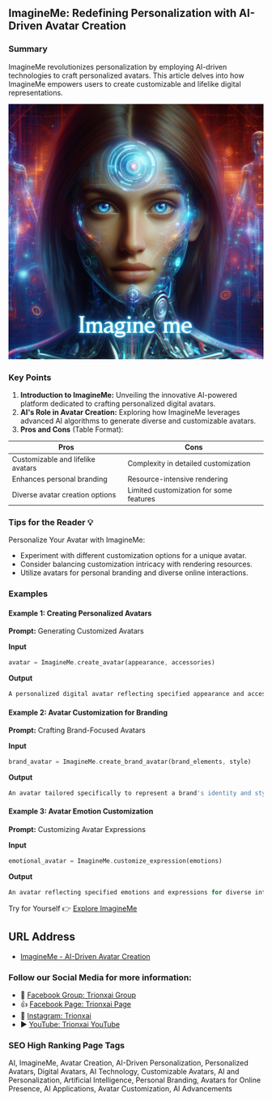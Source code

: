 ## ImagineMe: Redefining Personalization with AI-Driven Avatar Creation

### Summary
ImagineMe revolutionizes personalization by employing AI-driven technologies to craft personalized avatars. This article delves into how ImagineMe empowers users to create customizable and lifelike digital representations.

<img src="imagineme.webp" alt="imagineme">

### Key Points

1. **Introduction to ImagineMe:** Unveiling the innovative AI-powered platform dedicated to crafting personalized digital avatars.
2. **AI's Role in Avatar Creation:** Exploring how ImagineMe leverages advanced AI algorithms to generate diverse and customizable avatars.
3. **Pros and Cons** (Table Format):

| Pros                                 | Cons                                |
|--------------------------------------|-------------------------------------|
| Customizable and lifelike avatars     | Complexity in detailed customization|
| Enhances personal branding            | Resource-intensive rendering         |
| Diverse avatar creation options       | Limited customization for some features|

### Tips for the Reader 💡
Personalize Your Avatar with ImagineMe:
- Experiment with different customization options for a unique avatar.
- Consider balancing customization intricacy with rendering resources.
- Utilize avatars for personal branding and diverse online interactions.

### Examples

#### Example 1: Creating Personalized Avatars
**Prompt:** Generating Customized Avatars

**Input**
```dart
avatar = ImagineMe.create_avatar(appearance, accessories)
```

**Output**
```dart
A personalized digital avatar reflecting specified appearance and accessories.
```

#### Example 2: Avatar Customization for Branding
**Prompt:** Crafting Brand-Focused Avatars

**Input**
```dart
brand_avatar = ImagineMe.create_brand_avatar(brand_elements, style)
```

**Output**
```dart
An avatar tailored specifically to represent a brand's identity and style.
```

#### Example 3: Avatar Emotion Customization
**Prompt:** Customizing Avatar Expressions

**Input**
```dart
emotional_avatar = ImagineMe.customize_expression(emotions)
```

**Output**
```dart
An avatar reflecting specified emotions and expressions for diverse interactions.
```

Try for Yourself 👉 <a href="https://imagineme.ai" target="_blank">Explore ImagineMe</a>

## URL Address
- <a href="https://imagineme.ai" target="_blank">ImagineMe - AI-Driven Avatar Creation</a>

### Follow our Social Media for more information:
- 📘 <a href="https://www.facebook.com/groups/trionxai" target="_blank">Facebook Group: Trionxai Group</a>
- 👍 <a href="https://www.facebook.com/ai.trionxai" target="_blank">Facebook Page: Trionxai Page</a>
- 📸 <a href="https://www.instagram.com/trionxai/" target="_blank">Instagram: Trionxai</a>
- ▶️ <a href="https://www.youtube.com/@robotdocs/" target="_blank">YouTube: Trionxai YouTube</a>

### SEO High Ranking Page Tags
AI, ImagineMe, Avatar Creation, AI-Driven Personalization, Personalized Avatars, Digital Avatars, AI Technology, Customizable Avatars, AI and Personalization, Artificial Intelligence, Personal Branding, Avatars for Online Presence, AI Applications, Avatar Customization, AI Advancements